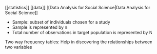 [[statistics]] [[data]] [[Data Analysis for Social Science|Data Analysis for Social Science]]

 - Sample: subset of individuals chosen for a study
 - Sample is represented by n
 - Total number of observations in target population is represented by N


Two way frequency tables: Help in discovering the relationships between two variables 